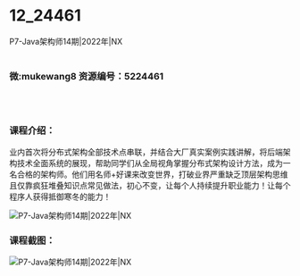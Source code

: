 # 12_24461
P7-Java架构师14期|2022年|NX
<br/></br>
<h3>微:mukewang8 资源编号：5224461</h3>
<br/></br>
<h3>课程介绍：</h3>
<p>业内首次将分布式架构全部技术点串联，并结合大厂真实案例实践讲解，将后端架构技术全面系统的展现，帮助同学们从全局视角掌握分布式架构设计方法，成为一名合格的架构师。他们用名师+好课来改变世界，打破业界严重缺乏顶层架构思维且仅靠疯狂堆叠知识点常见做法，初心不变，让每个人持续提升职业能力！让每个程序人获得抵御寒冬的能力！</p>
<p><img src="https://www.ko996.com/wp-content/uploads/img/2022/05/1-121.png" alt="P7-Java架构师14期|2022年|NX"></p>
<div class="info-desc">
<h3>课程截图：</h3>
<p><img src="https://www.ko996.com/wp-content/uploads/img/2022/05/2-111.png" alt="P7-Java架构师14期|2022年|NX"></p>


			
</div>
